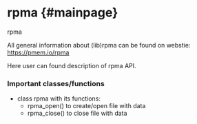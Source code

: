rpma	{#mainpage}
===========================

rpma

All general information about (lib)rpma can be found on webstie:
https://pmem.io/rpma

Here user can found description of rpma API.

### Important classes/functions ###

 * class rpma with its functions:
	* rpma_open() to create/open file with data
	* rpma_close() to close file with data
